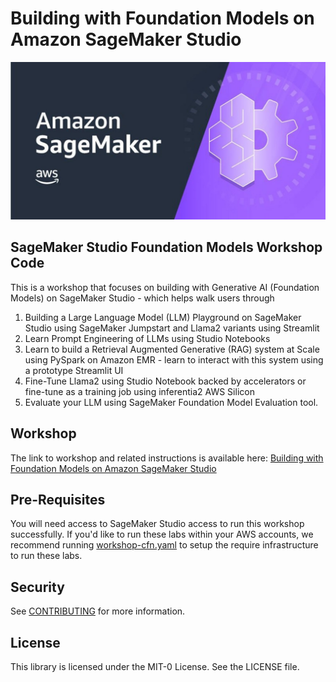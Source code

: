 # Building with Foundation Models on Amazon SageMaker Studio
![SageMaker Studio Banner](/media/SageMakerStudioBannerResized.jpg)

## SageMaker Studio Foundation Models Workshop Code

This is a workshop that focuses on building with Generative AI (Foundation Models) on SageMaker Studio - which helps walk users through 
1. Building a Large Language Model (LLM) Playground on SageMaker Studio using SageMaker Jumpstart and Llama2 variants using Streamlit  
2. Learn Prompt Engineering of LLMs using Studio Notebooks 
3. Learn to build a Retrieval Augmented Generative (RAG) system at Scale using PySpark on Amazon EMR - learn to interact with this system using a prototype Streamlit UI 
4. Fine-Tune Llama2 using Studio Notebook backed by accelerators or fine-tune as a training job using inferentia2 AWS Silicon 
5. Evaluate your LLM using SageMaker Foundation Model Evaluation tool.

## Workshop

The link to workshop and related instructions is available here: [Building with Foundation Models on Amazon SageMaker Studio](https://catalog.us-east-1.prod.workshops.aws/workshops/e4083378-03f1-42bf-9b5d-ef0cc047655e/en-US)

## Pre-Requisites

You will need access to SageMaker Studio access to run this workshop successfully. If you'd like to run these labs within your AWS accounts, we recommend running [workshop-cfn.yaml](/workshop-artifacts/cfn/workshop-cfn.yaml) to setup the require infrastructure to run these labs.

## Security

See [CONTRIBUTING](CONTRIBUTING.md#security-issue-notifications) for more information.

## License

This library is licensed under the MIT-0 License. See the LICENSE file.


